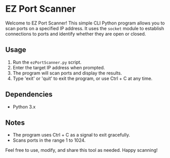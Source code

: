 
# EZ Port Scanner

Welcome to EZ Port Scanner! This simple CLI Python program allows you to scan ports on a specified IP address. It uses the `socket` module to establish connections to ports and identify whether they are open or closed.


## Usage

1. Run the `ezPortScanner.py` script.
2. Enter the target IP address when prompted.
3. The program will scan ports and display the results.
4. Type 'exit' or 'quit' to exit the program, or use Ctrl + C at any time.

## Dependencies

- Python 3.x

## Notes

- The program uses Ctrl + C as a signal to exit gracefully.
- Scans ports in the range 1 to 1024.

Feel free to use, modify, and share this tool as needed. Happy scanning!
